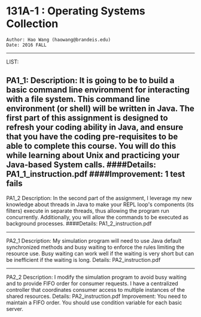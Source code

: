 131A-1 : Operating Systems Collection
================================================
    Author: Hao Wang (haowang@brandeis.edu)
    Date: 2016 FALL

---

LIST:

PA1_1:
Description:
It is going to be to build a basic command line environment for interacting with a file system. This command line environment (or shell) will be written in Java. The first part of this assignment is designed to refresh your coding ability in Java, and ensure that you have the coding pre-requisites to be able to complete this course. You will do this while learning about Unix and practicing your Java-based System calls.
####Details:
PA1_1_instruction.pdf
####Improvement:
1 test fails
---

PA1_2
Description:
In the second part of the assignment, I leverage my new knowledge about threads in Java to make your REPL loop's components (its filters) execute in separate threads, thus allowing the program run concurrently. Additionally, you will allow the commands to be executed as background processes.
####Details:
PA1_2_instruction.pdf

---

PA2_1
Description:
My simulation program will need to use Java default synchronized methods and busy waiting to enforce the rules limiting the resource use. Busy waiting can work well if the waiting is very short but can be inefficient if the waiting is long.
Details:
PA2_instruction.pdf

---

PA2_2
Description:
I modify the simulation program to avoid busy waiting and to provide FIFO order for consumer requests. I have a centralized controller that coordinates consumer access to multiple instances of the shared resources. 
Details:
PA2_instruction.pdf
Improvement:
You need to maintain a FIFO order. You should use condition variable for each basic server.
